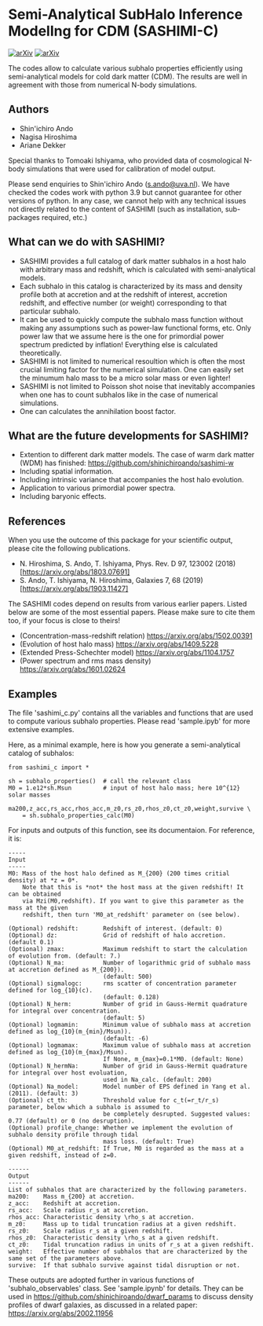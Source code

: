 # Semi-Analytical SubHalo Inference ModelIng for CDM (SASHIMI-C)
[![arXiv](https://img.shields.io/badge/arXiv-1803.07691%20-green.svg)](https://arxiv.org/abs/1803.07961)
[![arXiv](https://img.shields.io/badge/arXiv-1903.11427%20-green.svg)](https://arxiv.org/abs/1903.11427)

The codes allow to calculate various subhalo properties efficiently using semi-analytical models for cold dark matter (CDM). The results are well in agreement with those from numerical N-body simulations.

## Authors

- Shin'ichiro Ando
- Nagisa Hiroshima
- Ariane Dekker

Special thanks to Tomoaki Ishiyama, who provided data of cosmological N-body simulations that were used for calibration of model output.

Please send enquiries to Shin'ichiro Ando (s.ando@uva.nl). We have checked the codes work with python 3.9 but cannot guarantee for other versions of python. In any case, we cannot help with any technical issues not directly related to the content of SASHIMI (such as installation, sub-packages required, etc.)

## What can we do with SASHIMI?

- SASHIMI provides a full catalog of dark matter subhalos in a host halo with arbitrary mass and redshift, which is calculated with semi-analytical models.
- Each subhalo in this catalog is characterized by its mass and density profile both at accretion and at the redshift of interest, accretion redshift, and effective number (or weight) corresponding to that particular subhalo.
- It can be used to quickly compute the subhalo mass function without making any assumptions such as power-law functional forms, etc. Only power law that we assume here is the one for primordial power spectrum predicted by inflation! Everything else is calculated theoretically.
- SASHIMI is not limited to numerical resoultion which is often the most crucial limiting factor for the numerical simulation. One can easily set the minumum halo mass to be a micro solar mass or even lighter!
- SASHIMI is not limited to Poisson shot noise that inevitably accompanies when one has to count subhalos like in the case of numerical simulations.
- One can calculates the annihilation boost factor.

## What are the future developments for SASHIMI?

- Extention to different dark matter models. The case of warm dark matter (WDM) has finished: https://github.com/shinichiroando/sashimi-w
- Including spatial information.
- Including intrinsic variance that accompanies the host halo evolution.
- Application to various primordial power spectra.
- Including baryonic effects.

## References

When you use the outcome of this package for your scientific output, please cite the following publications.

- N. Hiroshima, S. Ando, T. Ishiyama, Phys. Rev. D 97, 123002 (2018) [https://arxiv.org/abs/1803.07691]
- S. Ando, T. Ishiyama, N. Hiroshima, Galaxies 7, 68 (2019) [https://arxiv.org/abs/1903.11427]

The SASHIMI codes depend on results from various earlier papers. Listed below are some of the most essential papers. Please make sure to cite them too, if your focus is close to theirs!

- (Concentration-mass-redshift relation) https://arxiv.org/abs/1502.00391
- (Evolution of host halo mass) https://arxiv.org/abs/1409.5228
- (Extended Press-Schechter model) https://arxiv.org/abs/1104.1757
- (Power spectrum and rms mass density) https://arxiv.org/abs/1601.02624

## Examples

The file 'sashimi_c.py' contains all the variables and functions that are used to compute various subhalo properties. Please read 'sample.ipyb' for more extensive examples.

Here, as a minimal example, here is how you generate a semi-analytical catalog of subhalos:

```
from sashimi_c import *

sh = subhalo_properties()  # call the relevant class
M0 = 1.e12*sh.Msun         # input of host halo mass; here 10^{12} solar masses

ma200,z_acc,rs_acc,rhos_acc,m_z0,rs_z0,rhos_z0,ct_z0,weight,survive \
    = sh.subhalo_properties_calc(M0)
```

For inputs and outputs of this function, see its documentaion. For reference, it is:

```
-----
Input
-----
M0: Mass of the host halo defined as M_{200} (200 times critial density) at *z = 0*.
    Note that this is *not* the host mass at the given redshift! It can be obtained
    via Mzi(M0,redshift). If you want to give this parameter as the mass at the given
    redshift, then turn 'M0_at_redshift' parameter on (see below).
      
(Optional) redshift:       Redshift of interest. (default: 0)
(Optional) dz:             Grid of redshift of halo accretion. (default 0.1)
(Optional) zmax:           Maximum redshift to start the calculation of evolution from. (default: 7.)
(Optional) N_ma:           Number of logarithmic grid of subhalo mass at accretion defined as M_{200}).
                           (default: 500)
(Optional) sigmalogc:      rms scatter of concentration parameter defined for log_{10}(c).
                           (default: 0.128)
(Optional) N_herm:         Number of grid in Gauss-Hermit quadrature for integral over concentration.
                           (default: 5)
(Optional) logmamin:       Minimum value of subhalo mass at accretion defined as log_{10}(m_{min}/Msun)). 
                           (default: -6)
(Optional) logmamax:       Maximum value of subhalo mass at accretion defined as log_{10}(m_{max}/Msun).
                           If None, m_{max}=0.1*M0. (default: None)
(Optional) N_hermNa:       Number of grid in Gauss-Hermit quadrature for integral over host evoluation, 
                           used in Na_calc. (default: 200)
(Optional) Na_model:       Model number of EPS defined in Yang et al. (2011). (default: 3)
(Optional) ct_th:          Threshold value for c_t(=r_t/r_s) parameter, below which a subhalo is assumed to
                           be completely desrupted. Suggested values: 0.77 (default) or 0 (no desruption).
(Optional) profile_change: Whether we implement the evolution of subhalo density profile through tidal
                           mass loss. (default: True)
(Optional) M0_at_redshift: If True, M0 is regarded as the mass at a given redshift, instead of z=0.
        
------
Output
------
List of subhalos that are characterized by the following parameters.
ma200:    Mass m_{200} at accretion.
z_acc:    Redshift at accretion.
rs_acc:   Scale radius r_s at accretion.
rhos_acc: Characteristic density \rho_s at accretion.
m_z0:     Mass up to tidal truncation radius at a given redshift.
rs_z0:    Scale radius r_s at a given redshift.
rhos_z0:  Characteristic density \rho_s at a given redshift.
ct_z0:    Tidal truncation radius in units of r_s at a given redshift.
weight:   Effective number of subhalos that are characterized by the same set of the parameters above.
survive:  If that subhalo survive against tidal disruption or not.
```

These outputs are adopted further in various functions of 'subhalo_observables' class. See 'sample.ipynb' for details. They can be used in https://github.com/shinichiroando/dwarf_params to discuss density profiles of dwarf galaxies, as discussed in a related paper: https://arxiv.org/abs/2002.11956

